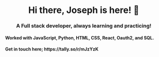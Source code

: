 <h1 align="center"> Hi there, Joseph is here! 👋 </h1>
<h3 align="center">A Full stack developer, always learning and practicing! </h3>

<be>


<h4> Worked with JavaScript, Python, HTML, CSS, React, Oauth2, and SQL.  </h4>
  
  
<h4> Get in touch here; https://tally.so/r/mJzYzK  </h4>
